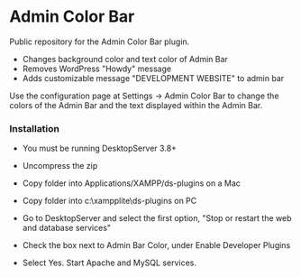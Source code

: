 # Admin Color Bar

Public repository for the Admin Color Bar plugin.

* Changes background color and text color of Admin Bar
* Removes WordPress "Howdy" message
* Adds customizable message "DEVELOPMENT WEBSITE" to admin bar

Use the configuration page at Settings -> Admin Color Bar to change the colors of the Admin Bar and the text displayed within the Admin Bar.

### Installation

* You must be running DesktopServer 3.8+

* Uncompress the zip

* Copy folder into Applications/XAMPP/ds-plugins on a Mac

* Copy folder into c:\xampplite\ds-plugins on PC

* Go to DesktopServer and select the first option, "Stop or restart the web and database services"

* Check the box next to Admin Bar Color, under Enable Developer Plugins

* Select Yes. Start Apache and MySQL services.
